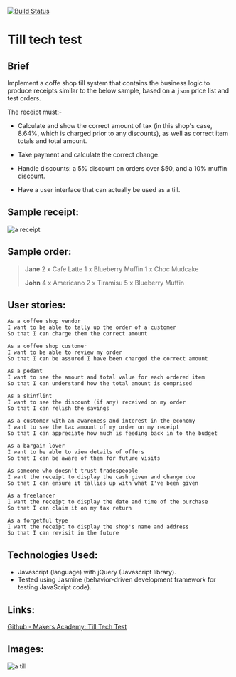 [![Build Status](https://travis-ci.org/andygout/till_tech_test.png)](https://travis-ci.org/andygout/till_tech_test)


Till tech test
==============


Brief
-------

Implement a coffe shop till system that contains the business logic to produce receipts similar to the below sample, based on a `json` price list and test orders.

The receipt must:-

- Calculate and show the correct amount of tax (in this shop's case, 8.64%, which is charged prior to any discounts), as well as correct item totals and total amount.

- Take payment and calculate the correct change.

- Handle discounts: a 5% discount on orders over $50, and a 10% muffin discount.

- Have a user interface that can actually be used as a till.


Sample receipt:
-------

![a receipt](/images/receipt.jpg)


Sample order:
-------

> **Jane**
> 2 x Cafe Latte
> 1 x Blueberry Muffin
> 1 x Choc Mudcake
>
> **John**
> 4 x Americano
> 2 x Tiramisu
> 5 x Blueberry Muffin


User stories:
-------

```
As a coffee shop vendor
I want to be able to tally up the order of a customer
So that I can charge them the correct amount

As a coffee shop customer
I want to be able to review my order
So that I can be assured I have been charged the correct amount

As a pedant
I want to see the amount and total value for each ordered item
So that I can understand how the total amount is comprised

As a skinflint
I want to see the discount (if any) received on my order
So that I can relish the savings

As a customer with an awareness and interest in the economy
I want to see the tax amount of my order on my receipt
So that I can appreciate how much is feeding back in to the budget

As a bargain lover
I want to be able to view details of offers
So that I can be aware of them for future visits

As someone who doesn't trust tradespeople
I want the receipt to display the cash given and change due
So that I can ensure it tallies up with what I've been given

As a freelancer
I want the receipt to display the date and time of the purchase
So that I can claim it on my tax return

As a forgetful type
I want the receipt to display the shop's name and address
So that I can revisit in the future
```


Technologies Used:
-------

- Javascript (language) with jQuery (Javascript library).
- Tested using Jasmine (behavior-driven development framework for testing JavaScript code).


Links:
-------

[Github - Makers Academy: Till Tech Test](https://github.com/makersacademy/till_tech_test)


Images:
-------

![a till](/images/till.jpg)